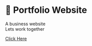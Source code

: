 # 💼  Portfolio Website

A business website  
Lets work together

[Click Here](https://poojaverma7491.github.io/portfolio_pooja/)
